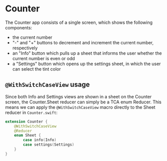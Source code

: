 # Counter

The Counter app consists of a single screen, which shows the following components:
- the current number
- "-" and "+" buttons to decrement and increment the current number, respectively
- an "Info" button which pulls up a sheet that informs the user whether the current number is even or odd
- a "Settings" button which opens up the settings sheet, in which the user can select the tint color

## `@WithSwitchCaseView` usage
Since both Info and Settings views are shown in a sheet on the Counter screen, the Counter.Sheet reducer can simply be a TCA enum Reducer.
This means we can apply the `@WithSwitchCaseView` macro directly to the Sheet reducer in `Counter.swift`:
```swift
extension Counter {
    @WithSwitchCaseView
    @Reducer
    enum Sheet {
        case info(Info)
        case settings(Settings)
    }
}
```
